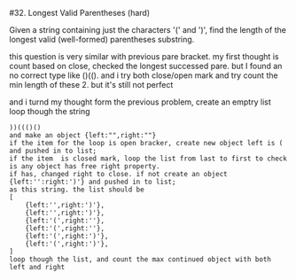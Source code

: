 #32. Longest Valid Parentheses (hard)

Given a string containing just the characters '(' and ')', find the length of the longest valid (well-formed) parentheses substring.

this question is very similar with previous pare bracket. 
my first thought is count based on close, checked the longest successed pare. but I found an no correct type like ()((). and i try both close/open mark and try count the min length of these 2. but it's still not perfect

and i turnd my thought form the previous problem,
create an emptry list 
loop though the string
```
))((()()
and make an object {left:"",right:""}
if the item for the loop is open bracker, create new object left is ( and pushed in to list;
if the item  is closed mark, loop the list from last to first to check is any object has free right property. 
if has, changed right to close. if not create an object {left:'':right:')'} and pushed in to list;
as this string. the list should be 
[
    {left:'',right:')'},
    {left:'',right:')'},
    {left:'(',right:''},
    {left:'(',right:''},
    {left:'(',right:')'},
    {left:'(',right:')'},
]
loop though the list, and count the max continued object with both left and right


```  